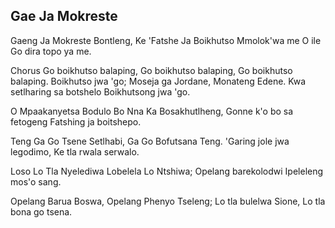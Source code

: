 ## Gae Ja Mokreste

Gaeng Ja Mokreste Bontleng, Ke 'Fatshe Ja Boikhutso
Mmolok'wa me O ile Go dira topo ya me.

Chorus
Go boikhutso balaping, Go boikhutso balaping,
Go boikhutso balaping. Boikhutso jwa 'go;
Moseja ga Jordane, Monateng Edene.
Kwa setlharing sa botshelo Boikhutsong jwa 'go.

O Mpaakanyetsa Bodulo Bo Nna Ka Bosakhutlheng,
Gonne k'o bo sa fetogeng Fatshing ja boitshepo.

Teng Ga Go Tsene Setlhabi, Ga Go Bofutsana Teng.
'Garing jole jwa legodimo, Ke tla rwala serwalo.

Loso Lo Tla Nyelediwa Lobelela Lo Ntshiwa;
Opelang barekolodwi Ipeleleng mos'o sang.

Opelang Barua Boswa, Opelang Phenyo Tseleng;
Lo tla bulelwa Sione, Lo tla bona go tsena.

